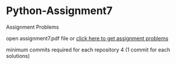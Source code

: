 # Python-Assignment7

Assignment Problems


open assignment7.pdf file or [click here to get assignment problems](https://github.com/amirkhan1092/python-assignment7/blob/master/assignment7.pdf)


minimum commits required for each repository 4 (1 commit for each solutions)
